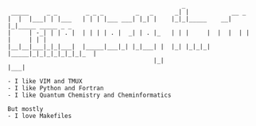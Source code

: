 
                                                     _                                  
     _____     _ _        _ _ _         _   _      _| |            __ _                 
    |  |  |___| | |___   | | | |___ ___| |_| |    |_|_|_____    __|  |_|_____ _____ _ _ 
    |     | -_| | | . |  | | | | . |  _| | . |_   | | |     |  |  |  | |     |     | | |
    |__|__|___|_|_|___|  |_____|___|_| |_|___| |  |_| |_|_|_|  |_____|_|_|_|_|_|_|_|_  |
                                             |_|                                   |___|

    - I like VIM and TMUX
    - I like Python and Fortran
    - I like Quantum Chemistry and Cheminformatics
    
    But mostly
    - I love Makefiles
    
    
    




<!--
**charnley/charnley** is a ✨ _special_ ✨ repository because its `README.md` (this file) appears on your GitHub profile.

Here are some ideas to get you started:

- 🔭 I’m currently working on ...
- 🌱 I’m currently learning ...
- 👯 I’m looking to collaborate on ...
- 🤔 I’m looking for help with ...
- 💬 Ask me about ...
- 📫 How to reach me: ...
- 😄 Pronouns: ...
- ⚡ Fun fact: ...
-->
